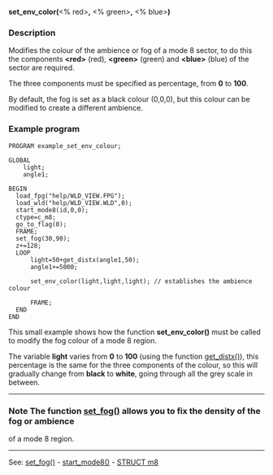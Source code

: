 **set_env_color(**&lt;% red&gt;**,** &lt;% green&gt;**,** &lt;% blue&gt;**)**

### Description

Modifies the colour of the ambience or fog of a mode 8 sector, to do this 
the components **&lt;red&gt;** (red), **&lt;green&gt;** (green) and **&lt;blue&gt;** (blue) of the 
sector are required.

The three components must be specified as percentage, from **0** to **100**.

By default, the fog is set as a black colour (0,0,0), but this colour can
be modified to create a different ambience.

### Example program
```
PROGRAM example_set_env_colour;

GLOBAL
    light;
    angle1;

BEGIN
  load_fpg("help/WLD_VIEW.FPG");
  load_wld("help/WLD_VIEW.WLD",0);
  start_mode8(id,0,0);
  ctype=c_m8;
  go_to_flag(0);
  FRAME;
  set_fog(30,90);
  z+=128;
  LOOP
      light=50+get_distx(angle1,50);
      angle1+=5000;

      set_env_color(light,light,light); // establishes the ambience colour

      FRAME;
  END
END
```


This small example shows how the function **set_env_color()** must be called 
to modify the fog colour of a mode 8 region.

The variable **light** varies from **0** to **100** (using the function [get_distx()](get_distx().md)), 
this percentage is the same for the three components of the colour, so this will
gradually change from **black** to **white**, going through all the grey scale in between.

---------------------------------------


### Note The function [set_fog()](set_fog().md) allows you to fix the density of the fog or ambience
of a mode 8 region.

---------------------------------------
See: [set_fog()](set_fog().md) - [start_mode8()](start_mode8().md) - [STRUCT m8](global_struct_m8.md)

